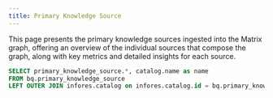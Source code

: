 ```yaml
---
title: Primary Knowledge Source
---
```


This page presents the primary knowledge sources ingested into the Matrix graph, offering an overview of the individual sources that compose the graph, along with key metrics and detailed insights for each source.

```sql knowledge_source_provenance
SELECT primary_knowledge_source.*, catalog.name as name 
FROM bq.primary_knowledge_source
LEFT OUTER JOIN infores.catalog on infores.catalog.id = bq.primary_knowledge_source.source
```

<DataTable data={knowledge_source_provenance} />
